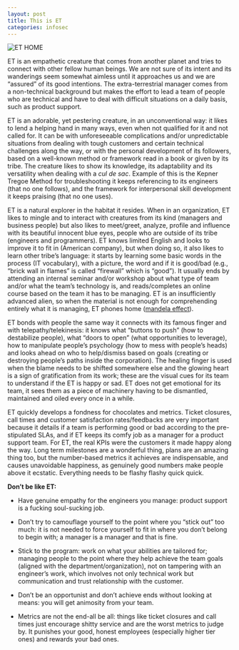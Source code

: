 ```yaml
---
layout: post
title: This is ET
categories: infosec
---
```


![ET HOME](https://dcgc.io/et.png)

ET is an empathetic creature that comes from another planet and tries to connect with other fellow human beings. We are not sure of its intent and its wanderings seem somewhat aimless until it approaches us and we are “assured” of its good intentions. The extra-terrestrial manager comes from a non-technical background but makes the effort to lead a team of people who are technical and have to deal with difficult situations on a daily basis, such as product support. 

ET is an adorable, yet pestering creature, in an unconventional way: it likes to lend a helping hand in many ways, even when not qualified for it and not called for. It can be with unforeseeable complications and/or unpredictable situations from dealing with tough customers and certain technical challenges along the way, or with the personal development of its followers, based on a well-known method or framework read in a book or given by its tribe. The creature likes to show its knowledge, its adaptability and its versatility when dealing with a *cul de sac*. Example of this is the Kepner Tregoe Method for troubleshooting it keeps referencing to its engineers (that no one follows), and the framework for interpersonal skill development it keeps praising (that no one uses).

ET is a natural explorer in the habitat it resides. When in an organization, ET likes to mingle and to interact with creatures from its kind (managers and business people) but also likes to meet/greet, analyze, profile and influence with its beautiful innocent blue eyes, people who are outside of its tribe (engineers and programmers). ET knows limited English and looks to improve it to fit in (American company), but when doing so, it also likes to learn other tribe’s language: it starts by learning some basic words in the process (IT vocabulary), with a picture, the word and if it is good/bad (e.g., “brick wall in flames” is called “firewall” which is “good”). It usually ends by attending an internal seminar and/or workshop about what type of team and/or what the team’s technology is, and reads/completes an online course based on the team it has to be managing. ET is an insufficiently advanced alien, so when the material is not enough for comprehending entirely what it is managing, ET phones home ([mandela effect](https://pastebin.com/NME7K196)). 

ET bonds with people the same way it connects with its famous finger and with telepathy/telekinesis: it knows what “buttons to push” (how to destabilize people), what “doors to open” (what opportunities to leverage), how to manipulate people’s psychology (how to mess with people’s heads) and looks ahead on who to help/dismiss based on goals (creating or destroying people’s paths inside the corporation). The healing finger is used when the blame needs to be shifted somewhere else and the glowing heart is a sign of gratification from its work; these are the visual cues for its team to understand if the ET is happy or sad. ET does not get emotional for its team, it sees them as a piece of machinery having to be dismantled, maintained and oiled every once in a while.

ET quickly develops a fondness for chocolates and metrics. Ticket closures, call times and customer satisfaction rates/feedbacks are very important because it details if a team is performing good or bad according to the pre-stipulated SLAs, and if ET keeps its comfy job as a manager for a product support team. For ET, the real KPIs were the customers it made happy along the way. Long term milestones are a wonderful thing, plans are an amazing thing too, but the number-based metrics it achieves are indispensable, and causes unavoidable happiness, as genuinely good numbers make people above it ecstatic. Everything needs to be flashy flashy quick quick.

**Don’t be like ET:**

-	Have genuine empathy for the engineers you manage: product support is a fucking soul-sucking job.

-	Don’t try to camouflage yourself to the point where you “stick out” too much: it is not needed to force yourself to fit in where you don’t belong to begin with; a manager is a manager and that is fine.

-	Stick to the program: work on what your abilities are tailored for; managing people to the point where they help achieve the team goals (aligned with the department/organization), not on tampering with an engineer’s work, which involves not only technical work but communication and trust relationship with the customer.

-	Don’t be an opportunist and don’t achieve ends without looking at means: you will get animosity from your team.

-	Metrics are not the end-all be all: things like ticket closures and call times just encourage shitty service and are the worst metrics to judge by. It punishes your good, honest employees (especially higher tier ones) and rewards your bad ones.
